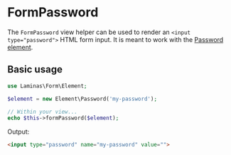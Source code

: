 # FormPassword

The `FormPassword` view helper can be used to render an `<input
type="password">` HTML form input. It is meant to work with the
[Password element](../element/password.md).

## Basic usage

```php
use Laminas\Form\Element;

$element = new Element\Password('my-password');

// Within your view...
echo $this->formPassword($element);
```

Output:

```html
<input type="password" name="my-password" value="">
```

